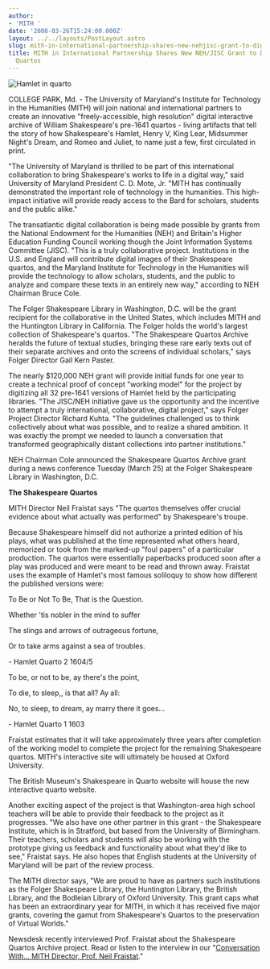 ```yaml
---
author:
- 'MITH '
date: '2008-03-26T15:24:00.000Z'
layout: ../../layouts/PostLayout.astro
slug: mith-in-international-partnership-shares-new-nehjisc-grant-to-digitize-shakespeares-quartos
title: MITH in International Partnership Shares New NEH/JISC Grant to Digitize Shakespeare's
  Quartos
---
```


![Hamlet in quarto](http://www.newsdesk.umd.e/assets/images/MITH/Shakespeare/Hamlet1604.jpg)

COLLEGE PARK, Md. - The University of Maryland's Institute for Technology in the Humanities (MITH) will join national and international partners to create an innovative "freely-accessible, high resolution" digital interactive archive of William Shakespeare's pre-1641 quartos - living artifacts that tell the story of how Shakespeare's Hamlet, Henry V, King Lear, Midsummer Night's Dream, and Romeo and Juliet, to name just a few, first circulated in print.

"The University of Maryland is thrilled to be part of this international collaboration to bring Shakespeare's works to life in a digital way," said University of Maryland President C. D. Mote, Jr. "MITH has continually demonstrated the important role of technology in the humanities. This high-impact initiative will provide ready access to the Bard for scholars, students and the public alike."

The transatlantic digital collaboration is being made possible by grants from the National Endowment for the Humanities (NEH) and Britain's Higher Education Funding Council working though the Joint Information Systems Committee (JISC). "This is a truly collaborative project. Institutions in the U.S. and England will contribute digital images of their Shakespeare quartos, and the Maryland Institute for Technology in the Humanities will provide the technology to allow scholars, students, and the public to analyze and compare these texts in an entirely new way," according to NEH Chairman Bruce Cole.

The Folger Shakespeare Library in Washington, D.C. will be the grant recipient for the collaborative in the United States, which includes MITH and the Huntington Library in California. The Folger holds the world's largest collection of Shakespeare's quartos. "The Shakespeare Quartos Archive heralds the future of textual studies, bringing these rare early texts out of their separate archives and onto the screens of individual scholars," says Folger Director Gail Kern Paster.

The nearly \$120,000 NEH grant will provide initial funds for one year to create a technical proof of concept "working model" for the project by digitizing all 32 pre-1641 versions of Hamlet held by the participating libraries. "The JISC/NEH initiative gave us the opportunity and the incentive to attempt a truly international, collaborative, digital project," says Folger Project Director Richard Kuhta. "The guidelines challenged us to think collectively about what was possible, and to realize a shared ambition. It was exactly the prompt we needed to launch a conversation that transformed geographically distant collections into partner institutions."

NEH Chairman Cole announced the Shakespeare Quartos Archive grant during a news conference Tuesday (March 25) at the Folger Shakespeare Library in Washington, D.C.

**The Shakespeare Quartos**

MITH Director Neil Fraistat says "The quartos themselves offer crucial evidence about what actually was performed" by Shakespeare's troupe.

Because Shakespeare himself did not authorize a printed edition of his plays, what was published at the time represented what others heard, memorized or took from the marked-up "foul papers" of a particular production. The quartos were essentially paperbacks produced soon after a play was produced and were meant to be read and thrown away. Fraistat uses the example of Hamlet's most famous soliloquy to show how different the published versions were:

To Be or Not To Be, That is the Question.

Whether 'tis nobler in the mind to suffer

The slings and arrows of outrageous fortune,

Or to take arms against a sea of troubles.

\- Hamlet Quarto 2 1604/5

To be, or not to be, ay there's the point,

To die, to sleep,, is that all? Ay all:

No, to sleep, to dream, ay marry there it goes...

\- Hamlet Quarto 1 1603

Fraistat estimates that it will take approximately three years after completion of the working model to complete the project for the remaining Shakespeare quartos. MITH's interactive site will ultimately be housed at Oxford University.

The British Museum's Shakespeare in Quarto website will house the new interactive quarto website.

Another exciting aspect of the project is that Washington-area high school teachers will be able to provide their feedback to the project as it progresses. "We also have one other partner in this grant - the Shakespeare Institute, which is in Stratford, but based from the University of Birmingham. Their teachers, scholars and students will also be working with the prototype giving us feedback and functionality about what they'd like to see," Fraistat says. He also hopes that English students at the University of Maryland will be part of the review process.

The MITH director says, "We are proud to have as partners such institutions as the Folger Shakespeare Library, the Huntington Library, the British Library, and the Bodleian Library of Oxford University. This grant caps what has been an extraordinary year for MITH, in which it has received five major grants, covering the gamut from Shakespeare's Quartos to the preservation of Virtual Worlds."

Newsdesk recently interviewed Prof. Fraistat about the Shakespeare Quartos Archive project. Read or listen to the interview in our "[Conversation With... MITH Director, Prof. Neil Fraistat](http://www.newsdesk.umd.edu/culture/2008/MITH/Fraistat.cfm)."